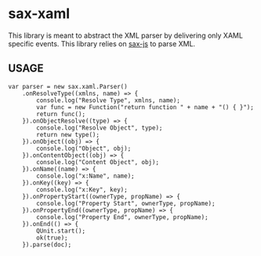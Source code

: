 # sax-xaml

This library is meant to abstract the XML parser by delivering only XAML specific events.
This library relies on [sax-js](https://github.com/isaacs/sax-js) to parse XML.

## USAGE

```
var parser = new sax.xaml.Parser()
    .onResolveType((xmlns, name) => {
        console.log("Resolve Type", xmlns, name);
        var func = new Function("return function " + name + "() { }");
        return func();
    }).onObjectResolve((type) => {
        console.log("Resolve Object", type);
        return new type();
    }).onObject((obj) => {
        console.log("Object", obj);
    }).onContentObject((obj) => {
        console.log("Content Object", obj);
    }).onName((name) => {
        console.log("x:Name", name);
    }).onKey((key) => {
        console.log("x:Key", key);
    }).onPropertyStart((ownerType, propName) => {
        console.log("Property Start", ownerType, propName);
    }).onPropertyEnd((ownerType, propName) => {
        console.log("Property End", ownerType, propName);
    }).onEnd(() => {
        QUnit.start();
        ok(true);
    }).parse(doc);
```